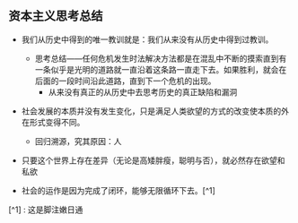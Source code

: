 ## 资本主义思考总结

- 我们从历史中得到的唯一教训就是：我们从来没有从历史中得到过教训。
	- 思考总结——任何危机发生时法解决方法都是在混乱中不断的摸索直到有一条似乎是光明的道路就一直沿着这条路一直走下去。如果胜利，就会在后面的一段时间沿此道路，直到下一个危机的出现。
		- 从来没有真正的从历史中去思考历史的真正缺陷和漏洞

- 社会发展的本质并没有发生变化，只是满足人类欲望的方式的改变使本质的外在形式变得不同。
	- 回归溯源，究其原因：人

- 只要这个世界上存在差异（无论是高矮胖瘦，聪明与否），就必然存在欲望和私欲

- 社会的运作是因为完成了闭环，能够无限循环下去。[^1] 


[^1] : 这是脚注嫩日通